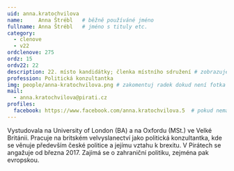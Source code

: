 ```yaml
---
uid: anna.kratochvilova
name:     Anna Štrébl  	# běžně používáné jméno
fullname: Anna Štrébl  	# jméno s tituly etc.
category:
  - clenove
  - v22
ordclenove: 275
ordz: 15
ordv22: 22
description: 22. místo kandidátky; členka místního sdružení # zobrazuje se v lide
profession: Politická konzultantka
img: people/anna-kratochvilova.png # zakomentuj radek dokud není fotka
mail:
  - anna.kratochvilova@pirati.cz
profiles:
  facebook: https://www.facebook.com/anna.kratochvilova.5  # pokud nema, staci smazat tuto radku
---
```

Vystudovala na University of London (BA) a na Oxfordu (MSt.) ve Velké Británii. Pracuje na britském velvyslanectví jako politická konzultantka, kde se věnuje především české politice a jejímu vztahu k brexitu. V Pirátech se angažuje od března 2017. Zajímá se o zahraniční politiku, zejména pak evropskou.
